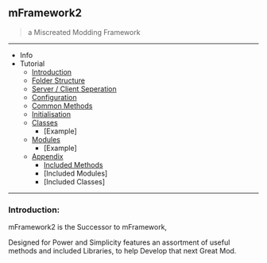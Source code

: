 ## mFramework2
> a Miscreated Modding Framework
----

- Info
- Tutorial
    - [Introduction](Tutorial/01-Intro.md)
    - [Folder Structure](Tutorial/02-Structure.md)
    - [Server / Client Seperation](Tutorial/03-Server-Client.md)
    - [Configuration](Tutorial/04-Configuration.md)
    - [Common Methods](Tutorial/05-Common-Methods.md)
    - [Initialisation](Tutorial/06-Initialisation.md)
    - [Classes](Tutorial/07-Classes.md)
        - [Example]
    - [Modules](Tutorial/08-Modules.md)
        - [Example]
    - [Appendix](Tutorial/09-Appendix.md)
        - [Included Methods](Tutorial/09-Appendix.md#L11)
        - [Included Modules]
        - [Included Classes]

----

### Introduction:

mFramework2 is the Successor to mFramework,

Designed for Power and Simplicity features an assortment of useful methods and included Libraries, to help Develop that next Great Mod.